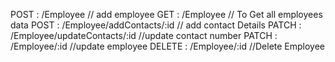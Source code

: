 POST   : /Employee   // add employee
GET    : /Employee    // To Get all employees data
POST   : /Employee/addContacts/:id     // add contact Details 
PATCH  : /Employee/updateContacts/:id   //update contact number 
PATCH  : /Employee/:id                  //update employee
DELETE : /Employee/:id                  //Delete Employee
